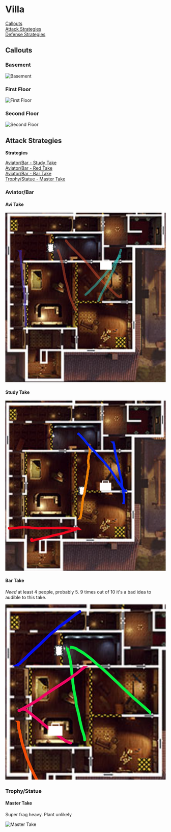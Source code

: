 # Villa

[Callouts](#callouts)\
[Attack Strategies](#attack-strategies)\
[Defense Strategies](#defense-strategies)

## Callouts

### Basement

![Basement](images/villa_basement_callouts.png)

### First Floor

![First Floor](images/villa_first_floor_callouts.png)

### Second Floor

![Second Floor](images/villa_second_floor_callouts.png)

## Attack Strategies

**Strategies**

[Aviator/Bar - Study Take](#avi-take)\
[Aviator/Bar - Red Take](#red-take)\
[Aviator/Bar - Bar Take](#bar-take)\
[Trophy/Statue - Master Take](#master-take)

### Aviator/Bar

#### Avi Take

![Aviator Take](images/avi_take.png)

#### Study Take

![Study Take](images/study_take.png)

#### Bar Take

_Need_ at least 4 people, probably 5. 9 times out of 10 it's a bad idea to audible to this take.

![Bar Take](images/bar_take.png)

### Trophy/Statue

#### Master Take

Super frag heavy. Plant unlikely

![Master Take](images/master_take.png)
